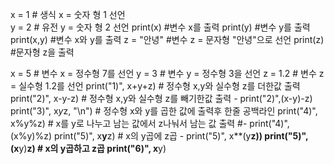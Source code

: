 x = 1 # 생식 x = 숫자 형 1 선언    
y = 2 # 유전 y = 숫자 형 2 선언 
print(x) #변수 x를 출력
print(y) #변수 y를 출력
print(x,y) #변수 x와 y를 출력
z = "안녕" #변수 z = 문자형 "안녕"으로 선언
print(z) #문자형 z을 출력

x = 5 # 변수 x = 정수형 7를 선언
y = 3 # 변수 y = 정수형 3을 선언
z = 1.2 # 변수 z = 실수형 1.2를 선언
print("1)", x+y+z) # 정수형 x,y와 실수형 z를 더한값 출력
print("2)", x-y-z) # 정수형 x,y와 실수형 z를 빼기한값 출력 - print("2)",(x-y)-z)
print("3)", x*y*z, "\n") # 정수형 x와 y를 곱한 값에 출력후 한줄 공백라인
print("4)", x%y%z) # x를 y로 나누고 남는 값에서 z나눠서 남는 값 출력
#- print("4)", (x%y)%z)
print("5)", x**y**z) # x의 y곱에 z곱 - print("5)", x**(y**z))
print("5)", (x**y)**z) # x의 y곱하고 z곱
print("6)", x**y)
